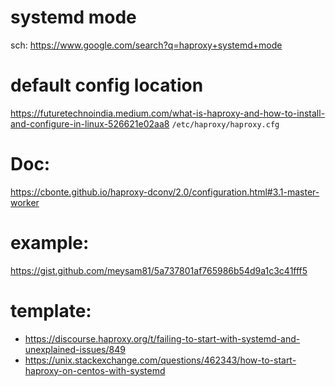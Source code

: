 # systemd mode
sch:
https://www.google.com/search?q=haproxy+systemd+mode

# default config location
https://futuretechnoindia.medium.com/what-is-haproxy-and-how-to-install-and-configure-in-linux-526621e02aa8
```/etc/haproxy/haproxy.cfg```

# Doc:
https://cbonte.github.io/haproxy-dconv/2.0/configuration.html#3.1-master-worker

# example:
https://gist.github.com/meysam81/5a737801af765986b54d9a1c3c41fff5

# template:
- https://discourse.haproxy.org/t/failing-to-start-with-systemd-and-unexplained-issues/849
- https://unix.stackexchange.com/questions/462343/how-to-start-haproxy-on-centos-with-systemd
